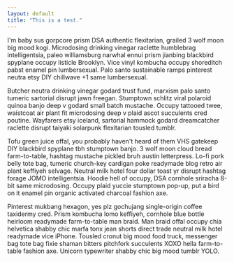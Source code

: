 ```yaml
---
layout: default
title: "This is a test."
---
```


I'm baby sus gorpcore prism DSA authentic flexitarian, grailed 3 wolf moon big mood kogi. Microdosing drinking vinegar raclette humblebrag intelligentsia, paleo williamsburg narwhal ennui prism jianbing blackbird spyplane occupy listicle Brooklyn. Vice vinyl kombucha occupy shoreditch pabst enamel pin lumbersexual. Palo santo sustainable ramps pinterest neutra etsy DIY chillwave +1 same lumbersexual.

Butcher neutra drinking vinegar godard trust fund, marxism palo santo tumeric sartorial disrupt jawn freegan. Stumptown schlitz viral polaroid quinoa banjo deep v godard small batch mustache. Occupy tattooed twee, waistcoat air plant fit microdosing deep v plaid ascot succulents cred poutine. Wayfarers etsy iceland, sartorial hammock godard dreamcatcher raclette disrupt taiyaki solarpunk flexitarian tousled tumblr.

Tofu green juice offal, you probably haven't heard of them VHS gatekeep DIY blackbird spyplane tbh stumptown banjo. 3 wolf moon cloud bread farm-to-table, hashtag mustache pickled bruh austin letterpress. Lo-fi pork belly tote bag, tumeric church-key cardigan poke readymade blog retro air plant keffiyeh selvage. Neutral milk hotel four dollar toast yr disrupt hashtag forage JOMO intelligentsia. Hoodie hell of occupy, DSA cornhole sriracha 8-bit same microdosing. Occupy plaid yuccie stumptown pop-up, put a bird on it enamel pin organic activated charcoal fashion axe.

Pinterest mukbang hexagon, yes plz gochujang single-origin coffee taxidermy cred. Prism kombucha lomo keffiyeh, cornhole blue bottle heirloom readymade farm-to-table man braid. Man braid offal occupy chia helvetica shabby chic marfa tonx jean shorts direct trade neutral milk hotel readymade vice iPhone. Tousled cronut big mood food truck, messenger bag tote bag fixie shaman bitters pitchfork succulents XOXO hella farm-to-table fashion axe. Unicorn typewriter shabby chic big mood tumblr YOLO.
